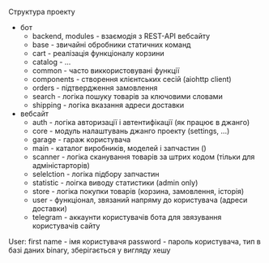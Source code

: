 
Структура проекту
- бот
	- backend, modules - взаємодія з REST-API вебсайту
	- base - звичайні обробники статичних команд
	- cart - реалізація функціоналу корзини
	- catalog - ...
	- common - часто виккористовувані функції
	- components - створення клієнтських сесій (aiohttp client)
	- orders - підтвердження замовлення
	- search - логіка пошуку товарів за ключовими словами
	- shipping - логіка вказання адреси доставки
- вебсайт
	- auth - логіка авторизації і автентифікації (як працює в джанго)
	- core - модуль налаштувань джанго проекту (settings, ...)
	- garage - гараж користувача
	- main - каталог виробників, моделей і запчастин ()
	- scanner - логіка сканування товарів за штрих кодом (тільки для адміністарторів)
	- selelction - логіка підбору запчастин
	- statistic - лоігка виводу статистики (admin only)
	- store - логіка покупки товарів (корзина, замовлення, історія)
	- user - функціонал, звязаний напряму до користувача (адреси доставки)
	- telegram - аккаунти користувачів бота для звязування користувачів сайту

User:
first name - імя користувачя
password - пароль користувача, тип в базі даних binary, зберігається у вигляду хешу


